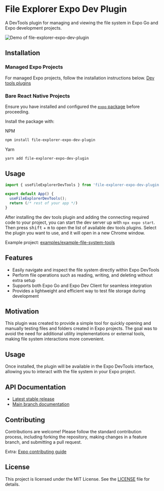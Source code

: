 # File Explorer Expo Dev Plugin

A DevTools plugin for managing and viewing the file system in Expo Go and Expo development projects.

![Demo of file-explorer-expo-dev-plugin](./.github/assets/demo.gif)

## Installation

### Managed Expo Projects

For managed Expo projects, follow the installation instructions below. [Dev tools plugins](https://docs.expo.dev/debugging/devtools-plugins)

### Bare React Native Projects

Ensure you have installed and configured the [`expo` package](https://docs.expo.dev/bare/installing-expo-modules/) before proceeding.

Install the package with:

NPM

```sh
npm install file-explorer-expo-dev-plugin
```

Yarn

```sh
yarn add file-explorer-expo-dev-plugin
```

## Usage

```ts
import { useFileExplorerDevTools } from 'file-explorer-expo-dev-plugin';

export default App() {
  useFileExplorerDevTools();
  return (/* rest of your app */)
}
```
After installing the dev tools plugin and adding the connecting required code to your project, you can start the dev server up with `npx expo start`. Then press <kbd>shift</kbd> + <kbd>m</kbd> to open the list of available dev tools plugins. Select the plugin you want to use, and it will open in a new Chrome window.

Example project: [examples/example-file-system-tools](./examples/example-file-system-tools)

## Features

- Easily navigate and inspect the file system directly within Expo DevTools
- Perform file operations such as reading, writing, and deleting without extra setup
- Supports both Expo Go and Expo Dev Client for seamless integration
- Provides a lightweight and efficient way to test file storage during development

## Motivation

This plugin was created to provide a simple tool for quickly opening and manually testing files and folders created in Expo projects. The goal was to avoid the need for additional utility implementations or external tools, making file system interactions more convenient.

## Usage

Once installed, the plugin will be available in the Expo DevTools interface, allowing you to interact with the file system in your Expo project.

## API Documentation

- [Latest stable release](https://docs.expo.dev/versions/latest/sdk/file-system-dev-plugin/)
- [Main branch documentation](https://docs.expo.dev/versions/unversioned/sdk/file-system-dev-plugin/)

## Contributing

Contributions are welcome! Please follow the standard contribution process, including forking the repository, making changes in a feature branch, and submitting a pull request.

Extra: [Expo contributing guide](https://github.com/expo/expo#contributing)

## License

This project is licensed under the MIT License. See the [LICENSE](LICENSE) file for details.
